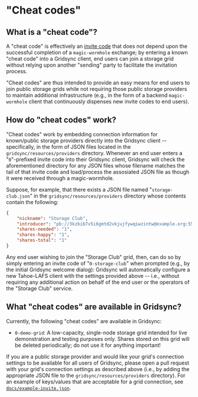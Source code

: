 "Cheat codes"
=============

What is a "cheat code"?
-----------------------

A "cheat code" is effectively an [invite code](https://github.com/gridsync/gridsync/blob/master/docs/invite-codes.md) that does not depend upon the successful completion of a `magic-wormhole` exchange; by entering a known "cheat code" into a Gridsync client, end users can join a storage grid without relying upon another "sending" party to facilitate the invitation process.

"Cheat codes" are thus intended to provide an easy means for end users to join public storage grids while not requiring those public storage providers to maintain additional infrastructure (e.g., in the form of a backend `magic-wormhole` client that continuously dispenses new invite codes to end users).


How do "cheat codes" work?
--------------------------

"Cheat codes" work by embedding connection information for known/public storage providers directly into the Gridsync client -- specifically, in the form of JSON files located in the `gridsync/resources/providers` directory. Whenever an end user enters a "`0`"-prefixed invite code into their Gridsync client, Gridsync will check the aforementioned directory for any JSON files whose filename matches the tail of that invite code and load/process the assosiated JSON file as though it were received through a magic-wormhole.

Suppose, for example, that there exists a JSON file named "`storage-club.json`" in the `gridsync/resources/providers` directory whose contents contain the following:

```json
{
    "nickname": "Storage Club",
    "introducer": "pb://3kzbib7v5i6gmtd2vkjujfywqiwzintw@example.org:55555/2qdq3buyzmwq6xuxl4sdzyej5vswhkqs",
    "shares-needed": "1",
    "shares-happy": "1",
    "shares-total": "1"
}

```

Any end user wishing to join the "Storage Club" grid, then, can do so by simply entering an invite code of "`0-storage-club`" when prompted (e.g., by the initial Gridsync welcome dialog): Gridsync will automatically configure a new Tahoe-LAFS client with the settings provided above -- i.e., without requiring any additional action on behalf of the end user or the operators of the "Storage Club" service.


What "cheat codes" are available in Gridsync?
---------------------------------------------

Currently, the following "cheat codes" are available in Gridsync:

- `0-demo-grid`: A low-capacity, single-node storage grid intended for live demonstration and testing purposes only. Shares stored on this grid will be deleted periodically; do not use it for anything important!

If you are a public storage provider and would like your grid's connection settings to be available for all users of Gridsync, please open a pull request with your grid's connection settings as described above (i.e., by adding the appropriate JSON file to the `gridsync/resources/providers` directory). For an example of keys/values that are acceptable for a grid connection, see [`docs/example-invite.json`](https://github.com/gridsync/gridsync/blob/master/docs/example-invite.json).
